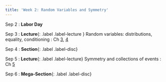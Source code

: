 ```yaml
---
title: 'Week 2: Random Variables and Symmetry'
---
```


Sep 2
: **Labor Day**

Sep 3
: **Lecture**{: .label .label-lecture } Random variables: distributions, equality, conditioning
    : Ch [3](http://prob140.org/textbook/content/Chapter_03/00_Random_Variables.html), [4](http://prob140.org/textbook/content/Chapter_04/00_Relations_Between_Variables.html)

Sep 4
: **Section**{: .label .label-disc}

Sep 5
: **Lecture**{: .label .label-lecture} Symmetry and collections of events
    : Ch [5](http://prob140.org/textbook/content/Chapter_05/00_Collections_of_Events.html)

Sep 6
: **Mega-Section**{: .label .label-disc}